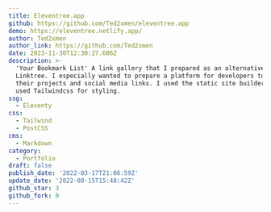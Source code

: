 ```yaml
---
title: Eleventree.app
github: https://github.com/Ted2xmen/eleventree.app
demo: https://eleventree.netlify.app/
author: Ted2xmen
author_link: https://github.com/Ted2xmen
date: 2023-11-30T12:30:27.606Z
description: >-
  'Your Bookmark List' A link gallery that I prepared as an alternative to
  Linktree. I especially wanted to prepare a platform for developers to share
  their projects and social media links. I used the static site builder 11ty. I
  used Tailwindcss for styling.
ssg:
  - Eleventy
css:
  - Tailwind
  - PostCSS
cms:
  - Markdown
category:
  - Portfolio
draft: false
publish_date: '2022-03-17T21:06:59Z'
update_date: '2022-08-15T15:48:42Z'
github_star: 3
github_fork: 0
---
```

